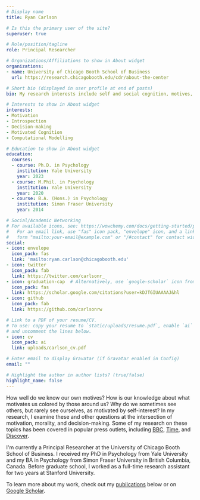 ```yaml
---
# Display name
title: Ryan Carlson

# Is this the primary user of the site?
superuser: true

# Role/position/tagline
role: Principal Researcher

# Organizations/Affiliations to show in About widget
organizations:
- name: University of Chicago Booth School of Business
  url: https://research.chicagobooth.edu/cdr/about-the-center

# Short bio (displayed in user profile at end of posts)
bio: My research interests include self and social cognition, motives, and morality.

# Interests to show in About widget
interests:
- Motivation
- Introspection
- Decision-making
- Motivated Cognition
- Computational Modelling

# Education to show in About widget
education:
  courses:
  - course: Ph.D. in Psychology
    institution: Yale University
    year: 2023
  - course: M.Phil. in Psychology
    institution: Yale University
    year: 2020
  - course: B.A. (Hons.) in Psychology
    institution: Simon Fraser University
    year: 2014

# Social/Academic Networking
# For available icons, see: https://wowchemy.com/docs/getting-started/page-builder/#icons
#   For an email link, use "fas" icon pack, "envelope" icon, and a link in the
#   form "mailto:your-email@example.com" or "/#contact" for contact widget.
social:
- icon: envelope
  icon_pack: fas
  link: 'mailto:ryan.carlson@chicagobooth.edu'
- icon: twitter
  icon_pack: fab
  link: https://twitter.com/carlsonr_
- icon: graduation-cap  # Alternatively, use `google-scholar` icon from `ai` icon pack
  icon_pack: fas
  link: https://scholar.google.com/citations?user=kDJTGIUAAAAJ&hl
- icon: github
  icon_pack: fab
  link: https://github.com/carlsonrw

# Link to a PDF of your resume/CV.
# To use: copy your resume to `static/uploads/resume.pdf`, enable `ai` icons in `params.toml`, 
# and uncomment the lines below.
- icon: cv
  icon_pack: ai
  link: uploads/carlson_cv.pdf

# Enter email to display Gravatar (if Gravatar enabled in Config)
email: ""

# Highlight the author in author lists? (true/false)
highlight_name: false
---
```


How well do we know our own motives? How is our knowledge about what motivates us colored by those around us? Why do we sometimes see others, but rarely see ourselves, as motivated by self-interest? In my research, I examine these and other questions at the intersection of motivation, morality, and decision-making. Some of my research on these topics has been covered in popular press outlets, including [BBC](https://www.bbc.com/worklife/article/20211122-why-overly-kind-and-moral-people-can-rub-you-up-the-wrong-way), [Time](https://time.com/5859459/in-defense-of-virtue-signaling-2/), and [Discover](https://www.discovermagazine.com/mind/how-will-we-remember-the-coronavirus-pandemic). 

I'm currently a Principal Researcher at the University of Chicago Booth School of Business. I received my PhD in Psychology from Yale University and my BA in Psychology from Simon Fraser University in British Columbia, Canada. Before graduate school, I worked as a full-time research assistant for two years at Stanford University. 

To learn more about my work, check out my [publications](#featured) below or on [Google Scholar](https://scholar.google.com/citations?user=kDJTGIUAAAAJ&hl=en&oi=ao).
